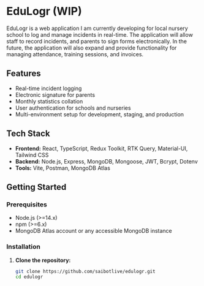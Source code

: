 # EduLogr (WIP)

EduLogr is a web application I am currently developing for local nursery school to log and manage incidents in real-time. The application will allow staff to record incidents, and parents to sign forms electronically. In the future, the application will also expand and provide functionality for managing attendance, training sessions, and invoices.

## Features

- Real-time incident logging
- Electronic signature for parents
- Monthly statistics collation
- User authentication for schools and nurseries
- Multi-environment setup for development, staging, and production

## Tech Stack

- **Frontend:** React, TypeScript, Redux Toolkit, RTK Query, Material-UI, Tailwind CSS
- **Backend:** Node.js, Express, MongoDB, Mongoose, JWT, Bcrypt, Dotenv
- **Tools:** Vite, Postman, MongoDB Atlas

## Getting Started

### Prerequisites

- Node.js (>=14.x)
- npm (>=6.x)
- MongoDB Atlas account or any accessible MongoDB instance

### Installation

1. **Clone the repository:**
   ```bash
   git clone https://github.com/saibotlive/edulogr.git
   cd edulogr
   ```
